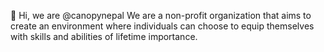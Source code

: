 👋 Hi, we are @canopynepal
We are a non-profit organization that aims to create an environment where individuals can choose to equip themselves with skills and abilities of lifetime importance.
